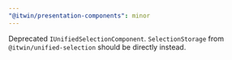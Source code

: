 ```yaml
---
"@itwin/presentation-components": minor
---
```


Deprecated `IUnifiedSelectionComponent`. `SelectionStorage` from `@itwin/unified-selection` should be directly instead.
